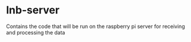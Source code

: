 # lnb-server
Contains the code that will be run on the raspberry pi server for receiving and processing the data
